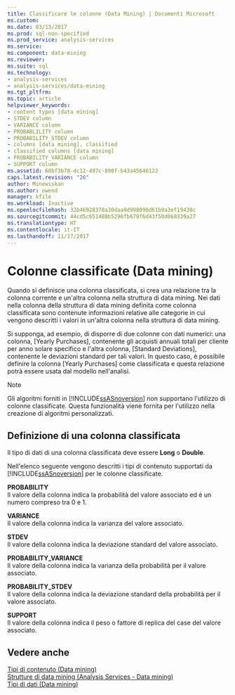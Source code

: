 ```yaml
---
title: Classificare le colonne (Data Mining) | Documenti Microsoft
ms.custom: 
ms.date: 03/13/2017
ms.prod: sql-non-specified
ms.prod_service: analysis-services
ms.service: 
ms.component: data-mining
ms.reviewer: 
ms.suite: sql
ms.technology:
- analysis-services
- analysis-services/data-mining
ms.tgt_pltfrm: 
ms.topic: article
helpviewer_keywords:
- content types [data mining]
- STDEV column
- VARIANCE column
- PROBABLILITY column
- PROBABILITY_STDEV column
- columns [data mining], classified
- classified columns [data mining]
- PROBABILITY_VARIANCE column
- SUPPORT column
ms.assetid: 68bf3b78-dc12-497c-898f-b43a45646123
caps.latest.revision: "26"
author: Minewiskan
ms.author: owend
manager: kfile
ms.workload: Inactive
ms.openlocfilehash: 32b46928378a30daa9d998090d61b9a3ef19438c
ms.sourcegitcommit: 44cd5c651488b5296fb679f6d43f50d068339a27
ms.translationtype: HT
ms.contentlocale: it-IT
ms.lasthandoff: 11/17/2017
---
```

# <a name="classified-columns-data-mining"></a>Colonne classificate (Data mining)
  Quando si definisce una colonna classificata, si crea una relazione tra la colonna corrente e un'altra colonna nella struttura di data mining. Nei dati nella colonna della struttura di data mining definita come colonna classificata sono contenute informazioni relative alle categorie in cui vengono descritti i valori in un'altra colonna nella struttura di data mining.  
  
 Si supponga, ad esempio, di disporre di due colonne con dati numerici: una colonna, [Yearly Purchases], contenente gli acquisti annuali totali per cliente per anno solare specifico e l'altra colonna, [Standard Deviations], contenente le deviazioni standard per tali valori. In questo caso, è possibile definire la colonna [Yearly Purchases] come classificata e questa relazione potrà essere usata dal modello nell'analisi.  
  
> [!NOTE]  
>  Gli algoritmi forniti in [!INCLUDE[ssASnoversion](../../includes/ssasnoversion-md.md)] non supportano l'utilizzo di colonne classificate. Questa funzionalità viene fornita per l'utilizzo nella creazione di algoritmi personalizzati.  
  
## <a name="defining-a-classified-column"></a>Definizione di una colonna classificata  
 Il tipo di dati di una colonna classificata deve essere **Long** o **Double**.  
  
 Nell'elenco seguente vengono descritti i tipi di contenuto supportati da [!INCLUDE[ssASnoversion](../../includes/ssasnoversion-md.md)] per le colonne classificate.  
  
 **PROBABILITY**  
 Il valore della colonna indica la probabilità del valore associato ed è un numero compreso tra 0 e 1.  
  
 **VARIANCE**  
 Il valore della colonna indica la varianza del valore associato.  
  
 **STDEV**  
 Il valore della colonna indica la deviazione standard del valore associato.  
  
 **PROBABILITY_VARIANCE**  
 Il valore della colonna indica la varianza della probabilità per il valore associato.  
  
 **PROBABILITY_STDEV**  
 Il valore della colonna indica la deviazione standard della probabilità per il valore associato.  
  
 **SUPPORT**  
 Il valore della colonna indica il peso o fattore di replica del case del valore associato.  
  
## <a name="see-also"></a>Vedere anche  
 [Tipi di contenuto &#40;Data mining&#41;](../../analysis-services/data-mining/content-types-data-mining.md)   
 [Strutture di data mining &#40;Analysis Services - Data mining&#41;](../../analysis-services/data-mining/mining-structures-analysis-services-data-mining.md)   
 [Tipi di dati &#40;Data mining&#41;](../../analysis-services/data-mining/data-types-data-mining.md)  
  
  
